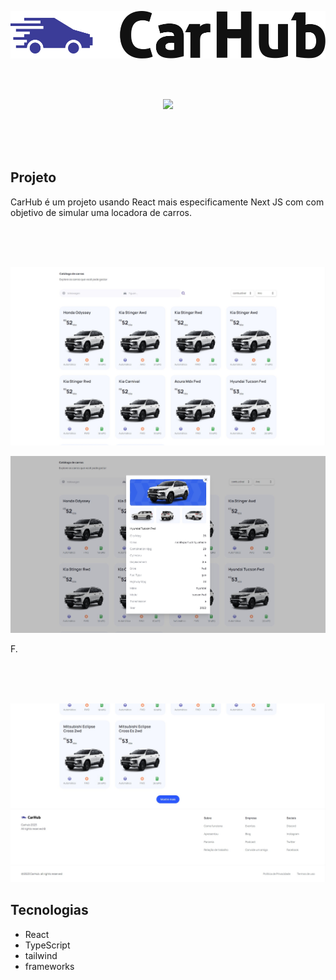 <p align="center">
   <img  src="public/logo.svg">  
</p>
</br></br>
<p align="center">
   <img  src="public/1.jp">  
</p>
</br></br></br>
<h2>Projeto</h2>
<p>CarHub é um projeto usando React mais especificamente Next JS com com objetivo de simular uma locadora de carros.</p>
</br></br></br>
<p align="center">
   <img src="public/2.jpg">  
</p>

<p align="center">
   <img src="public/3.jpg">  
</p>


<p>F.</p>
</br></br></br>

<p align="center">
   <img src="public/4.jpg">  
</p>


<h2>Tecnologias</h2>
<ul>
   <li>React</li>
   <li>TypeScript</li>
   <li>tailwind</li>
   <li>frameworks</li>
</ul>
